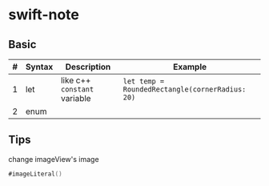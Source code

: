 # swift-note

## Basic
| # | Syntax | Description | Example |
|---| ----- | ----------- | --------- |
|1| let | like c++ `constant` variable | ` let temp = RoundedRectangle(cornerRadius: 20) ` |
|2| enum | | |

## Tips

change imageView's image
```swift
#imageLiteral()
```
